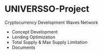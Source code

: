# UNIVERSSO-Project
Cryptocurrency Development Waves Network
- Concept Development
- Lending Optimization
- Total Supply & Max Supply Limitation
- Documents
